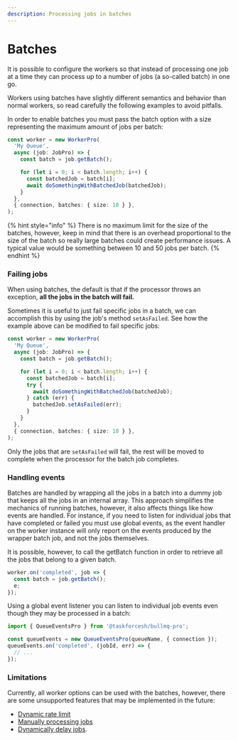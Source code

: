 ```yaml
---
description: Processing jobs in batches
---
```


# Batches

It is possible to configure the workers so that instead of processing one job at a time they can process up to a number of jobs (a so-called batch) in one go.

Workers using batches have slightly different semantics and behavior than normal workers, so read carefully the following examples to avoid pitfalls.

In order to enable batches you must pass the batch option with a size representing the maximum amount of jobs per batch:

```typescript
const worker = new WorkerPro(
  'My Queue',
  async (job: JobPro) => {
    const batch = job.getBatch();

    for (let i = 0; i < batch.length; i++) {
      const batchedJob = batch[i];
      await doSomethingWithBatchedJob(batchedJob);
    }
  },
  { connection, batches: { size: 10 } },
);
```

{% hint style="info" %}
There is no maximum limit for the size of the batches, however, keep in mind that there is an overhead proportional to the size of the batch so really large batches could create performance issues. A typical value would be something between 10 and 50 jobs per batch.
{% endhint %}

### Failing jobs

When using batches, the default is that if the processor throws an exception, **all the jobs in the batch will fail.**

Sometimes it is useful to just fail specific jobs in a batch, we can accomplish this by using the job's method `setAsFailed`. See how the example above can be modified to fail specific jobs:

```typescript
const worker = new WorkerPro(
  'My Queue',
  async (job: JobPro) => {
    const batch = job.getBatch();

    for (let i = 0; i < batch.length; i++) {
      const batchedJob = batch[i];
      try {
        await doSomethingWithBatchedJob(batchedJob);
      } catch (err) {
        batchedJob.setAsFailed(err);
      }
    }
  },
  { connection, batches: { size: 10 } },
);
```

Only the jobs that are `setAsFailed` will fail, the rest will be moved to complete when the processor for the batch job completes.

### Handling events

Batches are handled by wrapping all the jobs in a batch into a dummy job that keeps all the jobs in an internal array. This approach simplifies the mechanics of running batches, however, it also affects things like how events are handled. For instance, if you need to listen for individual jobs that have completed or failed you must use global events, as the event handler on the worker instance will only report on the events produced by the wrapper batch job, and not the jobs themselves.

It is possible, however, to call the getBatch function in order to retrieve all the jobs that belong to a given batch.

```typescript
worker.on('completed', job => {
  const batch = job.getBatch();
  e;
});
```

Using a global event listener you can listen to individual job events even though they may be processed in a batch:

```typescript
import { QueueEventsPro } from '@taskforcesh/bullmq-pro';

const queueEvents = new QueueEventsPro(queueName, { connection });
queueEvents.on('completed', (jobId, err) => {
  // ...
});
```

### Limitations

Currently, all worker options can be used with the batches, however, there are some unsupported features that may be implemented in the future:

- [Dynamic rate limit](https://docs.bullmq.io/guide/rate-limiting#manual-rate-limit)
- [Manually processing jobs](https://docs.bullmq.io/patterns/manually-fetching-jobs)
- [Dynamically delay jobs](https://docs.bullmq.io/patterns/process-step-jobs#delaying).
